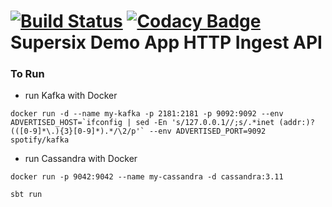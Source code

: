 [![Build Status](https://travis-ci.org/navicore/supersix-http.svg?branch=master)](https://travis-ci.org/navicore/supersix-http)
[![Codacy Badge](https://api.codacy.com/project/badge/Grade/6be03bf590ad4a5b88c2598b4456cb4f)](https://www.codacy.com/app/navicore/supersix-http?utm_source=github.com&amp;utm_medium=referral&amp;utm_content=navicore/supersix-http&amp;utm_campaign=Badge_Grade)
Supersix Demo App HTTP Ingest API
===

### To Run

* run Kafka with Docker
```
docker run -d --name my-kafka -p 2181:2181 -p 9092:9092 --env ADVERTISED_HOST=`ifconfig | sed -En 's/127.0.0.1//;s/.*inet (addr:)?(([0-9]*\.){3}[0-9]*).*/\2/p'` --env ADVERTISED_PORT=9092 spotify/kafka
```

* run Cassandra with Docker
```
docker run -p 9042:9042 --name my-cassandra -d cassandra:3.11
```

`sbt run`

